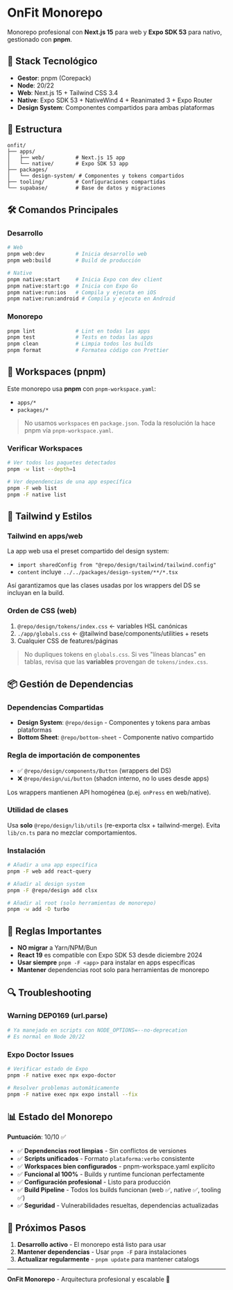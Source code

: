 # OnFit Monorepo

Monorepo profesional con **Next.js 15** para web y **Expo SDK 53** para nativo, gestionado con **pnpm**.

## 🚀 Stack Tecnológico

- **Gestor**: pnpm (Corepack)
- **Node**: 20/22
- **Web**: Next.js 15 + Tailwind CSS 3.4
- **Native**: Expo SDK 53 + NativeWind 4 + Reanimated 3 + Expo Router
- **Design System**: Componentes compartidos para ambas plataformas

## 📁 Estructura

```
onfit/
├── apps/
│   ├── web/          # Next.js 15 app
│   └── native/       # Expo SDK 53 app
├── packages/
│   └── design-system/ # Componentes y tokens compartidos
├── tooling/          # Configuraciones compartidas
└── supabase/         # Base de datos y migraciones
```

## 🛠️ Comandos Principales

### Desarrollo

```bash
# Web
pnpm web:dev          # Inicia desarrollo web
pnpm web:build        # Build de producción

# Native
pnpm native:start     # Inicia Expo con dev client
pnpm native:start:go  # Inicia con Expo Go
pnpm native:run:ios   # Compila y ejecuta en iOS
pnpm native:run:android # Compila y ejecuta en Android
```

### Monorepo

```bash
pnpm lint             # Lint en todas las apps
pnpm test             # Tests en todas las apps
pnpm clean            # Limpia todos los builds
pnpm format           # Formatea código con Prettier
```

## 🔧 Workspaces (pnpm)

Este monorepo usa **pnpm** con `pnpm-workspace.yaml`:

- `apps/*`
- `packages/*`

> No usamos `workspaces` en `package.json`. Toda la resolución la hace pnpm vía `pnpm-workspace.yaml`.

### Verificar Workspaces

```bash
# Ver todos los paquetes detectados
pnpm -w list --depth=1

# Ver dependencias de una app específica
pnpm -F web list
pnpm -F native list
```

## 🎨 Tailwind y Estilos

### Tailwind en apps/web

La app web usa el preset compartido del design system:

- `import sharedConfig from "@repo/design/tailwind/tailwind.config"`
- `content` incluye `../../packages/design-system/**/*.tsx`

Así garantizamos que las clases usadas por los wrappers del DS se incluyan en la build.

### Orden de CSS (web)

1. `@repo/design/tokens/index.css` ← variables HSL canónicas
2. `./app/globals.css` ← @tailwind base/components/utilities + resets
3. Cualquier CSS de features/páginas

> No dupliques tokens en `globals.css`. Si ves "líneas blancas" en tablas, revisa que las **variables** provengan de `tokens/index.css`.

## 📦 Gestión de Dependencias

### Dependencias Compartidas

- **Design System**: `@repo/design` - Componentes y tokens para ambas plataformas
- **Bottom Sheet**: `@repo/bottom-sheet` - Componente nativo compartido

### Regla de importación de componentes

- ✅ `@repo/design/components/Button` (wrappers del DS)
- ❌ `@repo/design/ui/button` (shadcn interno, no lo uses desde apps)

Los wrappers mantienen API homogénea (p.ej. `onPress` en web/native).

### Utilidad de clases

Usa **solo** `@repo/design/lib/utils` (re-exporta clsx + tailwind-merge).
Evita `lib/cn.ts` para no mezclar comportamientos.

### Instalación

```bash
# Añadir a una app específica
pnpm -F web add react-query

# Añadir al design system
pnpm -F @repo/design add clsx

# Añadir al root (solo herramientas de monorepo)
pnpm -w add -D turbo
```

## 🚨 Reglas Importantes

- **NO migrar** a Yarn/NPM/Bun
- **React 19** es compatible con Expo SDK 53 desde diciembre 2024
- **Usar siempre** `pnpm -F <app>` para instalar en apps específicas
- **Mantener** dependencias root solo para herramientas de monorepo

## 🔍 Troubleshooting

### Warning DEP0169 (url.parse)

```bash
# Ya manejado en scripts con NODE_OPTIONS=--no-deprecation
# Es normal en Node 20/22
```

### Expo Doctor Issues

```bash
# Verificar estado de Expo
pnpm -F native exec npx expo-doctor

# Resolver problemas automáticamente
pnpm -F native exec npx expo install --fix
```

## 📊 Estado del Monorepo

**Puntuación**: 10/10 ✅

- ✅ **Dependencias root limpias** - Sin conflictos de versiones
- ✅ **Scripts unificados** - Formato `plataforma:verbo` consistente
- ✅ **Workspaces bien configurados** - pnpm-workspace.yaml explícito
- ✅ **Funcional al 100%** - Builds y runtime funcionan perfectamente
- ✅ **Configuración profesional** - Listo para producción
- ✅ **Build Pipeline** - Todos los builds funcionan (web ✅, native ✅, tooling ✅)
- ✅ **Seguridad** - Vulnerabilidades resueltas, dependencias actualizadas

## 🎯 Próximos Pasos

1. **Desarrollo activo** - El monorepo está listo para usar
2. **Mantener dependencias** - Usar `pnpm -F` para instalaciones
3. **Actualizar regularmente** - `pnpm update` para mantener catalogs

---

**OnFit Monorepo** - Arquitectura profesional y escalable 🚀
